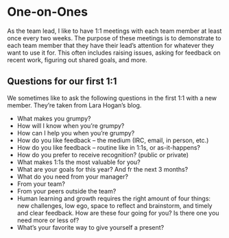 One-on-Ones
===========

As the team lead, I like to have 1:1 meetings with each team member at least once every two weeks. The purpose of
these meetings is to demonstrate to each team member that they have their lead’s attention for whatever they want to
use it for. This often includes raising issues, asking for feedback on recent work, figuring out shared goals, and more.

Questions for our first 1:1
---------------------------

We sometimes like to ask the following questions in the first 1:1 with a new member. They’re taken from Lara Hogan’s
blog.

* What makes you grumpy?
* How will I know when you’re grumpy?
* How can I help you when you’re grumpy?
* How do you like feedback – the medium (IRC, email, in person, etc.)
* How do you like feedback – routine like in 1:1s, or as-it-happens?
* How do you prefer to receive recognition? (public or private)
* What makes 1:1s the most valuable for you?
* What are your goals for this year? And fr the next 3 months?
* What do you need from your manager?
* From your team?
* From your peers outside the team?
* Human learning and growth requires the right amount of four things: new challenges, low ego, space to reflect and
    brainstorm, and timely and clear feedback. How are these four going for you? Is there one you need more or less of?
* What’s your favorite way to give yourself a present?